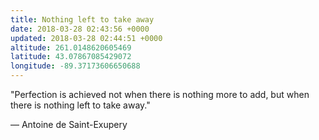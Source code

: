 ```yaml
---
title: Nothing left to take away
date: 2018-03-28 02:43:56 +0000
updated: 2018-03-28 02:44:51 +0000
altitude: 261.0148620605469
latitude: 43.07867085429072
longitude: -89.37173606650688
---
```

"Perfection is achieved not when there is nothing more to add, but when there is nothing left to take away."
— Antoine de Saint-Exupery